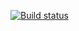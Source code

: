 [![Build status](https://ci.appveyor.com/api/projects/status/2cjc2fh06o4b9rkp?svg=true)](https://ci.appveyor.com/project/dmitry089/patterns-2)
